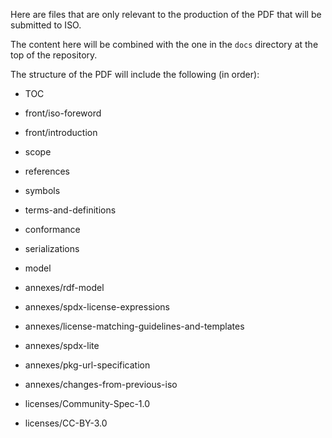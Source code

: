 
Here are files that are only relevant to the production of the PDF
that will be submitted to ISO.

The content here will be combined with the one in the `docs` directory
at the top of the repository.

The structure of the PDF will include the following (in order):

- TOC
- front/iso-foreword
- front/introduction

- scope
- references
- symbols
- terms-and-definitions
- conformance
- serializations

- model

- annexes/rdf-model
- annexes/spdx-license-expressions
- annexes/license-matching-guidelines-and-templates
- annexes/spdx-lite
- annexes/pkg-url-specification
- annexes/changes-from-previous-iso

- licenses/Community-Spec-1.0
- licenses/CC-BY-3.0

